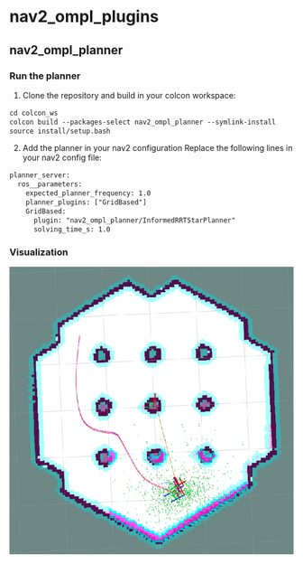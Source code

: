 # nav2_ompl_plugins
## nav2_ompl_planner
### Run the planner
1. Clone the repository and build in your colcon workspace:
````
cd colcon_ws
colcon build --packages-select nav2_ompl_planner --symlink-install
source install/setup.bash
````

2. Add the planner in your nav2 configuration
Replace the following lines in your nav2 config file:
````
planner_server:
  ros__parameters:
    expected_planner_frequency: 1.0
    planner_plugins: ["GridBased"]
    GridBased:
      plugin: "nav2_ompl_planner/InformedRRTStarPlanner"
      solving_time_s: 1.0
````

### Visualization
<p align="center">
<img src="informed_rrt_star_planner.png"/>
</p>

